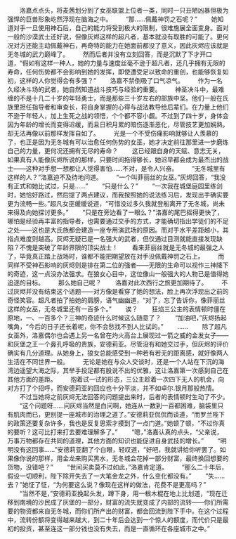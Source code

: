 　　洛嘉点点头，将麦茜划分到了女巫联盟上位者一类，同时一只丑陋凶暴但极为强悍的巨兽形象屹然浮现在脑海之中。
　　“那……佩戴神罚之石呢？”
　　她知道对手一旦使用神石后，自己的能力将受到极大的限制，很难施展全面变身。面对一般的沙漠武士还好说，但像灰烬这样的超凡者，基本就没有取胜的可能了。更何况对方还能主动佩戴神石，再奇特的能力在她面前都没了意义，因此灰烬应该就是无冬城的武力巅峰了。
　　然而后者并没有立刻回答，而是沉默了下才开口道，“假如有这样一种人，她的力量与速度丝毫不逊于超凡者，还几乎拥有无限的寿命，任何伤势都不会影响到她的发挥，即使遭受足以致命的重创，也能够恢复如初，这样的人你觉得会有多强？”
　　洛嘉不禁倒吸了口气凉气。
　　作为一名久经决斗场的武者，她自然知道战斗技巧与经验的重要。
　　神圣决斗中，最难缠的不是十几二十岁的年轻勇士，而是那些三十岁左右的部族中坚。他们一般在氏族里担任指导者和审查长，将自身掌握的心得与战法教导给后辈们。在力量上他们不逊于年轻人，加上生死之战的领悟，个个都不容小觑。不过到了四十岁，身体会因为年龄的增长而变得迟缓，而且日积月累的暗伤逐渐恶化，尽管技艺更加娴熟，却无法再像以前那样发挥自如了。
　　光是一个不受伤痛影响就够让人羡慕的了，也正是因为无冬城有可以治愈任何伤势的女巫，她才决定前往那里进一步磨炼自己的力量，更何况还拥有无尽的寿命？
　　这已经跟自身的天赋、意志无关，如果真有人能像灰烬所说的那样，只要时间拖得够长，她迟早都会成为最杰出的战士——这种对手想一想都让人觉得害怕……不对，是令人兴奋。
　　“无冬城里有这样的人？”洛嘉迫不及待地问道。
　　“一个叫菲丽丝的女巫。”灰烬回答，“我没有正式和她比试过，只是……”
　　“只是什么？”
　　“一次我在城堡庭园里练剑时，她恰好路过，然后提了两点建议，而我按照她的说法练习后，发现出手确实要更为流畅一些。”超凡女巫缓缓说道，“可惜没过多久我就登船离开了无冬城，尚未来得及向她探讨更多。”
　　“只是在旁边看了一眼么？”洛嘉的尾巴摇得更快了，哪怕是经验再丰富的指导者，也需要通过交手的方式，才能确切指出学徒们的不足之处——这也是大氏族都会建造一座专用演武场的原因。而对手水平差距越小，其指点难度则越高。灰烬无疑已是一名强大的武者，但仅通过目测就能直接发现缺陷？不愧是突破了年龄界限的顶尖战士！
　　看来菲丽丝就是无冬城的最强之人了，毕竟真正踏上战场时，谁都不能把期望放在对手没佩戴神罚之石上。
　　而同样不受神石影响的灰烬则是排在第二位的强者——无限的生命可以视作三神降下的奇迹，这一点没办法强求。在狼女心目中，这位像山一般强大的人物已是值得她追逐的目标。
　　那么她自己呢？
　　洛嘉对此次西行之旅更加期待了。
　　不过灰烬并没有结束这个话题——对方像是看穿了她的想法，脸上再次浮现出之前的奇怪笑容。超凡者拍了拍她的肩膀，语气幽幽道，“对了，忘了告诉你，像菲丽丝这样的女巫，无冬城里还有一百多个。”
　　诶？
　　狂焰三公主的表情顿时僵在原地，一、一百多个？三神的奇迹什么时候这么随意了？
　　“加油吧，”灰烬扬起嘴角，“今后的日子还长着呢，你不会愁找不到人比试的。”
　　……
　　除了超凡女巫外，洛嘉偶尔也会遇上另一名曾在灼火高台上展现过一箭之威的金发女子——和灰堡之王一个鼻孔呼吸的贵族，安德莉亚。尽管没有和她交过手，但灰烬的评价确实有几分道理。从她身上，狼女总能感受到一种若有若无的距离感，就好像两人生活在不同世界一般。
　　无论是她在与众人交谈时，还是一个人站在下沉的海湾边遥望大海之际，其举手投足都有股说不出的优雅，这让洛嘉第一次感到自己在其他方面的差距。
　　抱着试一试的形态，三公主趁着一次四下无人的机会，向对方打了个招呼，而安德莉亚的回应也十分平淡，并不如卓尔.银月那般热情。
　　不过当她将之前灰烬无法回答的问题提出来时，后者的表情顿时生动了不少。
　　“这个问题呀……问灰烬当然是白问啊，她连从一数到一百都困难，脑袋里只有肌肉而已，更别提一座城市的治理之道了。”安德莉亚侃侃而谈道，“而罗兰陛下的政策还要复杂许多，我也是反复思索才摸到了一点门道。”她顿了顿，“不过你真的要听？这可比打来打去要难理解多了。”
　　“嗯，”洛嘉认真的点头，“父亲说，万事万物都存在共同的道理，其他方面的知识也能促进自身武技的增长。”
　　“明明没有这回事……”安德莉亚翻了个白眼，轻叹道，“好吧，我就讲给你听罢了。如果像你说的那样，用金龙来购买黑水，无冬城会花掉一部分财富，最终换回想要的货物，没错吧？”
　　“世间买卖莫不过如此，”洛嘉肯定道。
　　“那么二十年后，假设一切顺利，陛下除开失去了一大笔金龙之外，什么变化都没有。”
　　“失……去？”她怔了怔，“为何要这么说？像现在这样的做法，花费不是更高吗？”
　　“当然不是，”安德莉亚挽起头发，蹲下身，用一根木棍在地上比划道，“现在迁移到南境的沙民成了灰堡的一部分，财富的流失就变成了内部的流转——你们所需要的物资都来自无冬城，而你们所产出的财富，都会回流到陛下手中。在这个过程中，流转份额将变得越来越大，到二十年后会达到一个惊人的额度，而代价只是最初的投资，甚至连这一部分钱也没有失去，而是一直循环在各座城市之中。”
